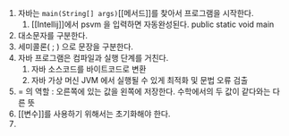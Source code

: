 
1. 자바는 ```main(String[] args)```[[메서드]]를 찾아서 프로그램을 시작한다.
	1. [[Intellij]]에서 psvm 을 입력하면 자동완성된다. public static void main
2. 대소문자를 구분한다.
3. 세미콜론( ; ) 으로 문장을 구분한다.
4. 자바 프로그램은 컴파일과 실행 단계를 거친다.
	1. 자바 소스코드를 바이트코드로 변환
	2. 자바 가상 머신 JVM 에서 실행될 수 있게 최적화 및 문법 오류 검출
5. = 의 역할 : 오른쪽에 있는 값을 왼쪽에 저장한다. 수학에서의 두 값이 같다와는 다른 뜻
6. [[변수]]를 사용하기 위해서는 초기화해야 한다.
7. 
